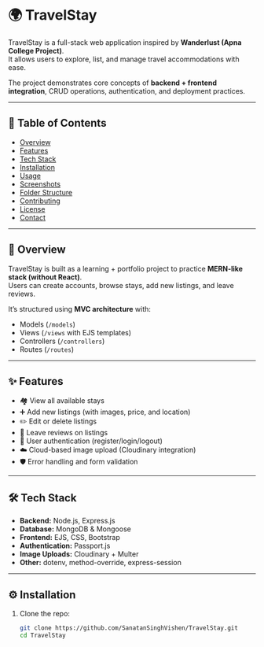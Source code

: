 # 🌍 TravelStay

TravelStay is a full-stack web application inspired by **Wanderlust (Apna College Project)**.  
It allows users to explore, list, and manage travel accommodations with ease.  

The project demonstrates core concepts of **backend + frontend integration**, CRUD operations, authentication, and deployment practices.

---

## 📌 Table of Contents
- [Overview](#overview)
- [Features](#features)
- [Tech Stack](#tech-stack)
- [Installation](#installation)
- [Usage](#usage)
- [Screenshots](#screenshots)
- [Folder Structure](#folder-structure)
- [Contributing](#contributing)
- [License](#license)
- [Contact](#contact)

---

## 📖 Overview

TravelStay is built as a learning + portfolio project to practice **MERN-like stack (without React)**.  
Users can create accounts, browse stays, add new listings, and leave reviews.

It’s structured using **MVC architecture** with:
- Models (`/models`)  
- Views (`/views` with EJS templates)  
- Controllers (`/controllers`)  
- Routes (`/routes`)

---

## ✨ Features
- 🏘️ View all available stays
- ➕ Add new listings (with images, price, and location)
- ✏️ Edit or delete listings
- 💬 Leave reviews on listings
- 🔑 User authentication (register/login/logout)
- ☁️ Cloud-based image upload (Cloudinary integration)
- 🛡️ Error handling and form validation

---

## 🛠️ Tech Stack
- **Backend:** Node.js, Express.js  
- **Database:** MongoDB & Mongoose  
- **Frontend:** EJS, CSS, Bootstrap  
- **Authentication:** Passport.js  
- **Image Uploads:** Cloudinary + Multer  
- **Other:** dotenv, method-override, express-session  

---

## ⚙️ Installation

1. Clone the repo:
   ```bash
   git clone https://github.com/SanatanSinghVishen/TravelStay.git
   cd TravelStay
